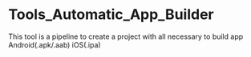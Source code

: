 # Tools_Automatic_App_Builder
This tool is a pipeline to create a project with all necessary to build app Android(.apk/.aab) iOS(.ipa) 
